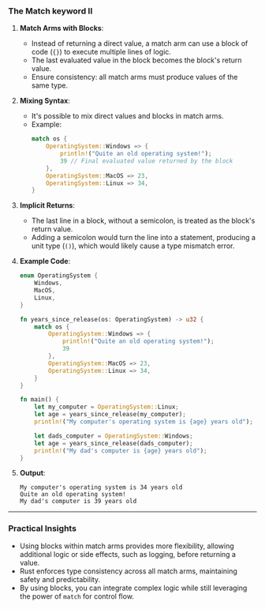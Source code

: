 ### The Match keyword II

1. **Match Arms with Blocks**:
   - Instead of returning a direct value, a match arm can use a block of code (`{}`) to execute multiple lines of logic.
   - The last evaluated value in the block becomes the block's return value.
   - Ensure consistency: all match arms must produce values of the same type.

2. **Mixing Syntax**:
   - It's possible to mix direct values and blocks in match arms.
   - Example:
     ```rust
     match os {
         OperatingSystem::Windows => {
             println!("Quite an old operating system!");
             39 // Final evaluated value returned by the block
         },
         OperatingSystem::MacOS => 23,
         OperatingSystem::Linux => 34,
     }
     ```

3. **Implicit Returns**:
   - The last line in a block, without a semicolon, is treated as the block's return value.
   - Adding a semicolon would turn the line into a statement, producing a unit type (`()`), which would likely cause a type mismatch error.

4. **Example Code**:
   ```rust
   enum OperatingSystem {
       Windows,
       MacOS,
       Linux,
   }

   fn years_since_release(os: OperatingSystem) -> u32 {
       match os {
           OperatingSystem::Windows => {
               println!("Quite an old operating system!");
               39
           },
           OperatingSystem::MacOS => 23,
           OperatingSystem::Linux => 34,
       }
   }

   fn main() {
       let my_computer = OperatingSystem::Linux;
       let age = years_since_release(my_computer);
       println!("My computer's operating system is {age} years old");

       let dads_computer = OperatingSystem::Windows;
       let age = years_since_release(dads_computer);
       println!("My dad's computer is {age} years old");
   }
   ```

5. **Output**:
   ```
   My computer's operating system is 34 years old
   Quite an old operating system!
   My dad's computer is 39 years old
   ```

---

### Practical Insights

- Using blocks within match arms provides more flexibility, allowing additional logic or side effects, such as logging, before returning a value.
- Rust enforces type consistency across all match arms, maintaining safety and predictability.
- By using blocks, you can integrate complex logic while still leveraging the power of `match` for control flow.
